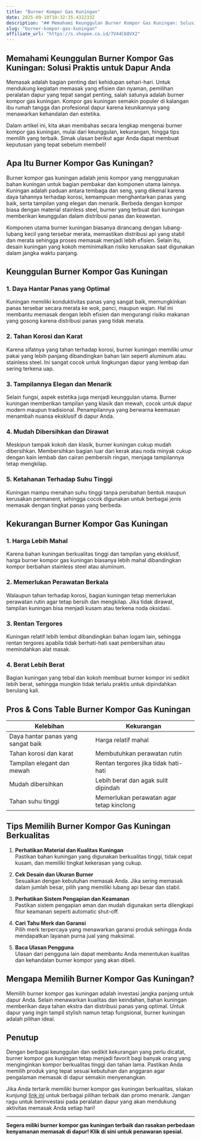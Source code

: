 ```yaml
---
title: "Burner Kompor Gas Kuningan"
date: 2025-09-10T10:32:15.432233Z
description: "## Memahami Keunggulan Burner Kompor Gas Kuningan: Solusi Praktis untuk Dapur Anda..."
slug: "burner-kompor-gas-kuningan"
affiliate_url: "https://s.shopee.co.id/7V44C68VX2"
---
```

## Memahami Keunggulan Burner Kompor Gas Kuningan: Solusi Praktis untuk Dapur Anda

Memasak adalah bagian penting dari kehidupan sehari-hari. Untuk mendukung kegiatan memasak yang efisien dan nyaman, pemilihan peralatan dapur yang tepat sangat penting, salah satunya adalah burner kompor gas kuningan. Kompor gas kuningan semakin populer di kalangan ibu rumah tangga dan profesional dapur karena keunikannya yang menawarkan kehandalan dan estetika.

Dalam artikel ini, kita akan membahas secara lengkap mengenai burner kompor gas kuningan, mulai dari keunggulan, kekurangan, hingga tips memilih yang terbaik. Simak ulasan berikut agar Anda dapat membuat keputusan yang tepat sebelum membeli!

## Apa Itu Burner Kompor Gas Kuningan?

Burner kompor gas kuningan adalah jenis kompor yang menggunakan bahan kuningan untuk bagian pembakar dan komponen utama lainnya. Kuningan adalah paduan antara tembaga dan seng, yang dikenal karena daya tahannya terhadap korosi, kemampuan menghantarkan panas yang baik, serta tampilan yang elegan dan menarik. Berbeda dengan kompor biasa dengan material stainless steel, burner yang terbuat dari kuningan memberikan keunggulan dalam distribusi panas dan keawetan.

Komponen utama burner kuningan biasanya dirancang dengan lubang-lubang kecil yang tersebar merata, memastikan distribusi api yang stabil dan merata sehingga proses memasak menjadi lebih efisien. Selain itu, desain kuningan yang kokoh meminimalkan risiko kerusakan saat digunakan dalam jangka waktu panjang.

## Keunggulan Burner Kompor Gas Kuningan

### 1. Daya Hantar Panas yang Optimal
Kuningan memiliki konduktivitas panas yang sangat baik, memungkinkan panas tersebar secara merata ke wok, panci, maupun wajan. Hal ini membantu memasak dengan lebih efisien dan mengurangi risiko makanan yang gosong karena distribusi panas yang tidak merata.

### 2. Tahan Korosi dan Karat
Karena sifatnya yang tahan terhadap korosi, burner kuningan memiliki umur pakai yang lebih panjang dibandingkan bahan lain seperti aluminum atau stainless steel. Ini sangat cocok untuk lingkungan dapur yang lembap dan sering terkena uap.

### 3. Tampilannya Elegan dan Menarik
Selain fungsi, aspek estetika juga menjadi keunggulan utama. Burner kuningan memberikan tampilan yang klasik dan mewah, cocok untuk dapur modern maupun tradisional. Penampilannya yang berwarna keemasan menambah nuansa eksklusif di dapur Anda.

### 4. Mudah Dibersihkan dan Dirawat
Meskipun tampak kokoh dan klasik, burner kuningan cukup mudah dibersihkan. Membersihkan bagian luar dari kerak atau noda minyak cukup dengan kain lembab dan cairan pembersih ringan, menjaga tampilannya tetap mengkilap.

### 5. Ketahanan Terhadap Suhu Tinggi
Kuningan mampu menahan suhu tinggi tanpa perubahan bentuk maupun kerusakan permanent, sehingga cocok digunakan untuk berbagai jenis memasak dengan tingkat panas yang berbeda.

## Kekurangan Burner Kompor Gas Kuningan

### 1. Harga Lebih Mahal
Karena bahan kuningan berkualitas tinggi dan tampilan yang eksklusif, harga burner kompor gas kuningan biasanya lebih mahal dibandingkan kompor berbahan stainless steel atau aluminum.

### 2. Memerlukan Perawatan Berkala
Walaupun tahan terhadap korosi, bagian kuningan tetap memerlukan perawatan rutin agar tetap bersih dan mengkilap. Jika tidak dirawat, tampilan kuningan bisa menjadi kusam atau terkena noda oksidasi.

### 3. Rentan Tergores
Kuningan relatif lebih lembut dibandingkan bahan logam lain, sehingga rentan tergores apabila tidak berhati-hati saat pembersihan atau memindahkan alat masak.

### 4. Berat Lebih Berat
Bagian kuningan yang tebal dan kokoh membuat burner kompor ini sedikit lebih berat, sehingga mungkin tidak terlalu praktis untuk dipindahkan berulang kali.

## Pros & Cons Table Burner Kompor Gas Kuningan

| Kelebihan | Kekurangan |
| --- | --- |
| Daya hantar panas yang sangat baik | Harga relatif mahal |
| Tahan korosi dan karat | Membutuhkan perawatan rutin |
| Tampilan elegant dan mewah | Rentan tergores jika tidak hati-hati |
| Mudah dibersihkan | Lebih berat dan agak sulit dipindah |
| Tahan suhu tinggi | Memerlukan perawatan agar tetap kinclong |

## Tips Memilih Burner Kompor Gas Kuningan Berkualitas

1. **Perhatikan Material dan Kualitas Kuningan**  
Pastikan bahan kuningan yang digunakan berkualitas tinggi, tidak cepat kusam, dan memiliki tingkat kekerasan yang cukup.

2. **Cek Desain dan Ukuran Burner**  
Sesuaikan dengan kebutuhan memasak Anda. Jika sering memasak dalam jumlah besar, pilih yang memiliki lubang api besar dan stabil.

3. **Perhatikan Sistem Pengapian dan Keamanan**  
Pastikan sistem pengapian aman dan mudah digunakan serta dilengkapi fitur keamanan seperti automatic shut-off.

4. **Cari Tahu Merk dan Garansi**  
Pilih merk terpercaya yang menawarkan garansi produk sehingga Anda mendapatkan layanan purna jual yang maksimal.

5. **Baca Ulasan Pengguna**  
Ulasan dari pengguna lain dapat membantu Anda menentukan kualitas dan kehandalan burner kompor yang akan dibeli.

## Mengapa Memilih Burner Kompor Gas Kuningan?

Memilih burner kompor gas kuningan adalah investasi jangka panjang untuk dapur Anda. Selain menawarkan kualitas dan keindahan, bahan kuningan memberikan daya tahan ekstra dan distribusi panas yang optimal. Untuk dapur yang ingin tampil stylish namun tetap fungsional, burner kuningan adalah pilihan ideal.

## Penutup

Dengan berbagai keunggulan dan sedikit kekurangan yang perlu dicatat, burner kompor gas kuningan tetap menjadi favorit bagi banyak orang yang menginginkan kompor berkualitas tinggi dan tahan lama. Pastikan Anda memilih produk yang tepat sesuai kebutuhan dan anggaran agar pengalaman memasak di dapur semakin menyenangkan.

Jika Anda tertarik memiliki burner kompor gas kuningan berkualitas, silakan kunjungi [link ini](https://s.shopee.co.id/7V44C68VX2) untuk berbagai pilihan terbaik dan promo menarik. Jangan ragu untuk berinvestasi pada peralatan dapur yang akan mendukung aktivitas memasak Anda setiap hari!

---

**Segera miliki burner kompor gas kuningan terbaik dan rasakan perbedaan kenyamanan memasak di dapur! Klik di sini untuk penawaran spesial.**